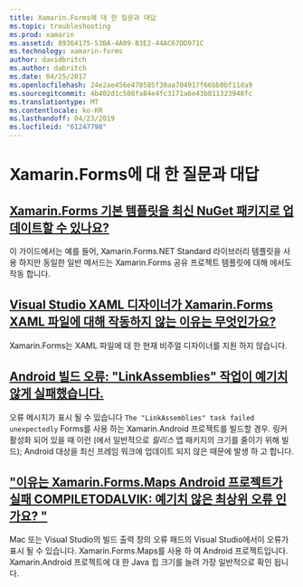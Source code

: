 ```yaml
---
title: Xamarin.Forms에 대 한 질문과 대답
ms.topic: troubleshooting
ms.prod: xamarin
ms.assetid: 89364175-53BA-4A09-B3E2-44AC67DD971C
ms.technology: xamarin-forms
author: davidbritch
ms.author: dabritch
ms.date: 04/25/2017
ms.openlocfilehash: 24e2ae456e478585f30aa704917f66bb0bf11da9
ms.sourcegitcommit: 4b402d1c508fa84e4fc3171a6e43b811323948fc
ms.translationtype: MT
ms.contentlocale: ko-KR
ms.lasthandoff: 04/23/2019
ms.locfileid: "61247798"
---
```

# <a name="xamarinforms-frequently-asked-questions"></a>Xamarin.Forms에 대 한 질문과 대답

## <a name="can-i-update-the-xamarinforms-default-template-to-a-newer-nuget-packageupdate-forms-templatemd"></a>[Xamarin.Forms 기본 템플릿을 최신 NuGet 패키지로 업데이트할 수 있나요?](update-forms-template.md)
이 가이드에서는 예를 들어, Xamarin.Forms.NET Standard 라이브러리 템플릿을 사용 하지만 동일한 일반 메서드는 Xamarin.Forms 공유 프로젝트 템플릿에 대해 에서도 작동 합니다.

## <a name="why-doesnt-the-visual-studio-xaml-designer-work-for-xamarinforms-xaml-filesforms-xaml-designermd"></a>[Visual Studio XAML 디자이너가 Xamarin.Forms XAML 파일에 대해 작동하지 않는 이유는 무엇인가요?](forms-xaml-designer.md)
Xamarin.Forms는 XAML 파일에 대 한 현재 비주얼 디자이너를 지원 하지 않습니다.

## <a name="android-build-error-the-linkassemblies-task-failed-unexpectedlyandroid-linkassemblies-errormd"></a>[Android 빌드 오류: "LinkAssemblies" 작업이 예기치 않게 실패했습니다.](android-linkassemblies-error.md)
오류 메시지가 표시 될 수 있습니다 `The "LinkAssemblies" task failed unexpectedly` Forms를 사용 하는 Xamarin.Android 프로젝트를 빌드할 경우. 링커 활성화 되어 있을 때 이런 (에서 일반적으로 *릴리스* 앱 패키지의 크기를 줄이기 위해 빌드); Android 대상을 최신 프레임 워크에 업데이트 되지 않은 때문에 발생 하 고 합니다. 

## <a name="why-does-my-xamarinformsmaps-android-project-fail-with-compiletodalvik--unexpected-top-level-errormaps-compiletodalvik-errormd"></a>["이유는 Xamarin.Forms.Maps Android 프로젝트가 실패 COMPILETODALVIK: 예기치 않은 최상위 오류 인가요? "](maps-compiletodalvik-error.md)
Mac 또는 Visual Studio의 빌드 출력 창의 오류 패드의 Visual Studio에서이 오류가 표시 될 수 있습니다. Xamarin.Forms.Maps를 사용 하 여 Android 프로젝트입니다. Xamarin.Android 프로젝트에 대 한 Java 힙 크기를 늘려 가장 일반적으로 확인 됩니다.
